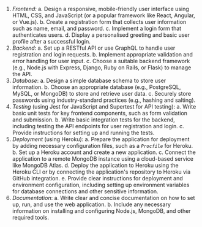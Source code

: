 1. *Frontend:*
a. Design a responsive, mobile-friendly user interface using HTML, CSS, and JavaScript (or a popular framework like React, Angular, or Vue.js).
b. Create a registration form that collects user information such as name, email, and password.
c. Implement a login form that authenticates users.
d. Display a personalised greeting and basic user profile after a successful login.
2. *Backend*:
a. Set up a RESTful API or use GraphQL to handle user registration and login requests.
b. Implement appropriate validation and error handling for user input.
c. Choose a suitable backend framework (e.g., Node.js with Express, Django, Ruby on Rails, or Flask) to manage the API.
3. *Database*:
a. Design a simple database schema to store user information.
b. Choose an appropriate database (e.g., PostgreSQL, MySQL, or MongoDB) to store and retrieve user data.
c. Securely store passwords using industry-standard practices (e.g., hashing and salting).
4. *Testing* (using Jest for JavaScript and Supertest for API testing):
a. Write basic unit tests for key frontend components, such as form validation and submission.
b. Write basic integration tests for the backend, including testing the API endpoints for user registration and login.
c. Provide instructions for setting up and running the tests.
5. *Deployment* (using Heroku):
a. Prepare the application for deployment by adding necessary configuration files, such as a *`Procfile`* for Heroku.
b. Set up a Heroku account and create a new application.
c. Connect the application to a remote MongoDB instance using a cloud-based service like MongoDB Atlas.
d. Deploy the application to Heroku using the Heroku CLI or by connecting the application's repository to Heroku via GitHub integration.
e. Provide clear instructions for deployment and environment configuration, including setting up environment variables for database connections and other sensitive information.
6. *Documentation*:
a. Write clear and concise documentation on how to set up, run, and use the web application.
b. Include any necessary information on installing and configuring Node.js, MongoDB, and other required tools.
